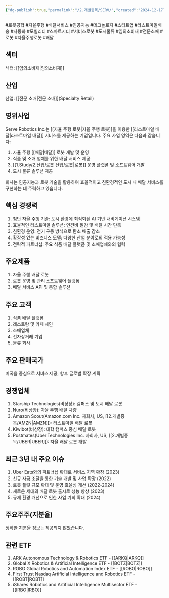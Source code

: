 ```yaml
---
{"dg-publish":true,"permalink":"/2.개별종목/SERV/","created":"2024-12-17T21:14:01.969+09:00","updated":"2025-06-03T20:06:01.149+09:00"}
---
```


#로봇공학 #자율주행 #배달서비스 #인공지능 #테크놀로지 #스타트업 #라스트마일배송 #자동화 #모빌리티 #스마트시티 #서비스로봇 #도시물류 #임의소비재 #전문소매 #로봇 #자율주행로봇 #배달 

## 섹터

섹터: [[임의소비재\|임의소비재]]

## 산업

산업: [[전문 소매\|전문 소매]](Specialty Retail)

## 영위사업

Serve Robotics Inc.는 [[자율 주행 로봇\|자율 주행 로봇]]을 이용한 [[라스트마일 배달\|라스트마일 배달]] 서비스를 제공하는 기업입니다. 주요 사업 영역은 다음과 같습니다:

1. 자율 주행 [[배달\|배달]] 로봇 개발 및 운영
2. 식품 및 소매 업체를 위한 배달 서비스 제공
3. [[1.Study/2.산업/로봇 산업/로봇\|로봇]] 운영 플랫폼 및 소프트웨어 개발
4. 도시 물류 솔루션 제공

회사는 인공지능과 로봇 기술을 활용하여 효율적이고 친환경적인 도시 내 배달 서비스를 구현하는 데 주력하고 있습니다.

## 핵심 경쟁력

1. 첨단 자율 주행 기술: 도시 환경에 최적화된 AI 기반 내비게이션 시스템
2. 효율적인 라스트마일 솔루션: 인건비 절감 및 배달 시간 단축
3. 친환경 운영: 전기 구동 방식으로 탄소 배출 감소
4. 확장성 있는 비즈니스 모델: 다양한 산업 분야로의 적용 가능성
5. 전략적 파트너십: 주요 식품 배달 플랫폼 및 소매업체와의 협력

## 주요제품

1. 자율 주행 배달 로봇
2. 로봇 운영 및 관리 소프트웨어 플랫폼
3. 배달 서비스 API 및 통합 솔루션

## 주요 고객

1. 식품 배달 플랫폼
2. 레스토랑 및 카페 체인
3. 소매업체
4. 전자상거래 기업
5. 물류 회사

## 주요 판매국가

미국을 중심으로 서비스 제공, 향후 글로벌 확장 계획

## 경쟁업체

1. Starship Technologies(비상장): 캠퍼스 및 도시 배달 로봇
2. Nuro(비상장): 자율 주행 배달 차량
3. Amazon Scout(Amazon.com Inc. 자회사, US, [[2.개별종목/AMZN\|AMZN]]): 라스트마일 배달 로봇
4. Kiwibot(비상장): 대학 캠퍼스 중심 배달 로봇
5. Postmates(Uber Technologies Inc. 자회사, US, [[2.개별종목/UBER\|UBER]]): 자율 배달 로봇 개발

## 최근 3년 내 주요 이슈

1. Uber Eats와의 파트너십 확대로 서비스 지역 확장 (2023)
2. 신규 자금 조달을 통한 기술 개발 및 사업 확장 (2022)
3. 로봇 플릿 규모 확대 및 운영 효율성 개선 (2022-2024)
4. 새로운 세대의 배달 로봇 출시로 성능 향상 (2023)
5. 규제 환경 개선으로 인한 사업 기회 확대 (2024)

## 주요주주(지분율)

정확한 지분율 정보는 제공되지 않았습니다.

## 관련 ETF

1. ARK Autonomous Technology & Robotics ETF - [[ARKQ\|ARKQ]]
2. Global X Robotics & Artificial Intelligence ETF - [[BOTZ\|BOTZ]]
3. ROBO Global Robotics and Automation Index ETF - [[ROBO\|ROBO]]
4. First Trust Nasdaq Artificial Intelligence and Robotics ETF - [[ROBT\|ROBT]]
5. iShares Robotics and Artificial Intelligence Multisector ETF - [[IRBO\|IRBO]]